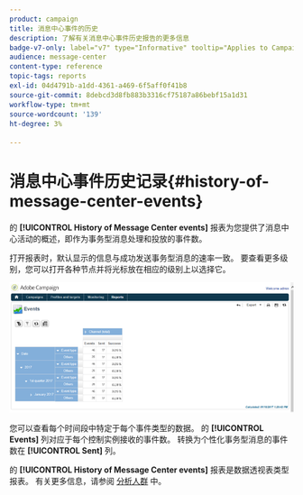 ```yaml
---
product: campaign
title: 消息中心事件的历史
description: 了解有关消息中心事件历史报告的更多信息
badge-v7-only: label="v7" type="Informative" tooltip="Applies to Campaign Classic v7 only"
audience: message-center
content-type: reference
topic-tags: reports
exl-id: 04d4791b-a1dd-4361-a469-6f5aff0f41b8
source-git-commit: 8debcd3d8fb883b3316cf75187a86bebf15a1d31
workflow-type: tm+mt
source-wordcount: '139'
ht-degree: 3%

---
```


# 消息中心事件历史记录{#history-of-message-center-events}



的 **[!UICONTROL History of Message Center events]** 报表为您提供了消息中心活动的概述，即作为事务型消息处理和投放的事件数。

打开报表时，默认显示的信息与成功发送事务型消息的速率一致。 要查看更多级别，您可以打开各种节点并将光标放在相应的级别上以选择它。

![](assets/messagecenter_reporting_001.png)

您可以查看每个时间段中特定于每个事件类型的数据。 的 **[!UICONTROL Events]** 列对应于每个控制实例接收的事件数。 转换为个性化事务型消息的事件数在 **[!UICONTROL Sent]** 列。

的 **[!UICONTROL History of Message Center events]** 报表是数据透视表类型报表。 有关更多信息，请参阅 [分析人群](../../reporting/using/about-descriptive-analysis.md) 中。
